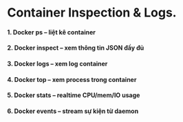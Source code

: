 # Container Inspection & Logs.

#### 1. Docker ps – liệt kê container

#### 2. Docker inspect – xem thông tin JSON đầy đủ

#### 3. Docker logs – xem log container

#### 4. Docker top – xem process trong container

#### 5. Docker stats – realtime CPU/mem/IO usage

#### 6. Docker events – stream sự kiện từ daemon
